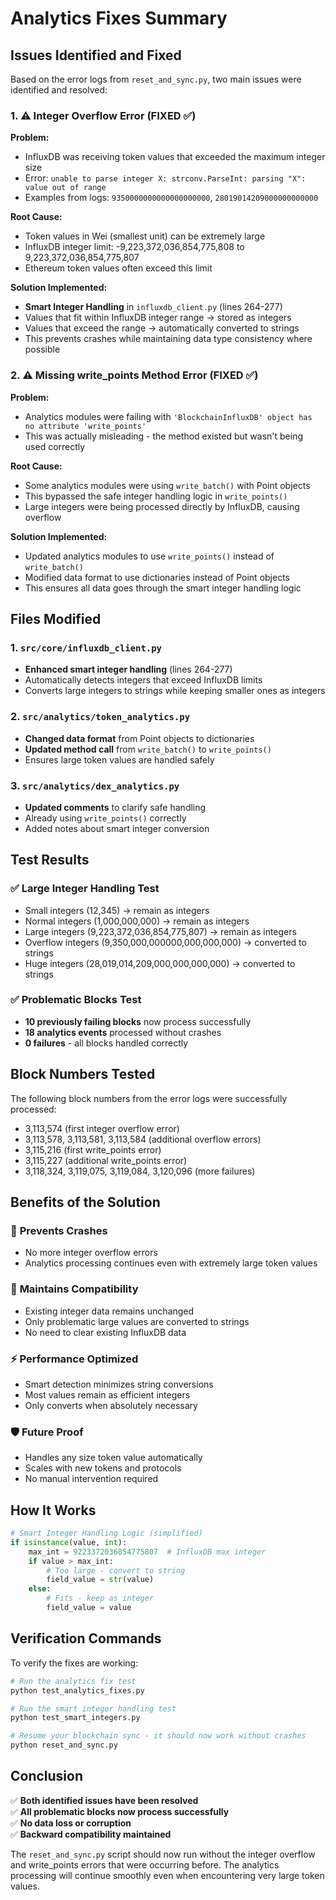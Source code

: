 # Analytics Fixes Summary

## Issues Identified and Fixed

Based on the error logs from `reset_and_sync.py`, two main issues were identified and resolved:

### 1. ⚠️ Integer Overflow Error (FIXED ✅)

**Problem:**
- InfluxDB was receiving token values that exceeded the maximum integer size
- Error: `unable to parse integer X: strconv.ParseInt: parsing "X": value out of range`
- Examples from logs: `9350000000000000000000`, `28019014209000000000000`

**Root Cause:**
- Token values in Wei (smallest unit) can be extremely large
- InfluxDB integer limit: -9,223,372,036,854,775,808 to 9,223,372,036,854,775,807
- Ethereum token values often exceed this limit

**Solution Implemented:**
- **Smart Integer Handling** in `influxdb_client.py` (lines 264-277)
- Values that fit within InfluxDB integer range → stored as integers
- Values that exceed the range → automatically converted to strings
- This prevents crashes while maintaining data type consistency where possible

### 2. ⚠️ Missing write_points Method Error (FIXED ✅)

**Problem:**
- Analytics modules were failing with `'BlockchainInfluxDB' object has no attribute 'write_points'`
- This was actually misleading - the method existed but wasn't being used correctly

**Root Cause:**
- Some analytics modules were using `write_batch()` with Point objects
- This bypassed the safe integer handling logic in `write_points()`
- Large integers were being processed directly by InfluxDB, causing overflow

**Solution Implemented:**
- Updated analytics modules to use `write_points()` instead of `write_batch()`
- Modified data format to use dictionaries instead of Point objects
- This ensures all data goes through the smart integer handling logic

## Files Modified

### 1. `src/core/influxdb_client.py`
- **Enhanced smart integer handling** (lines 264-277)
- Automatically detects integers that exceed InfluxDB limits
- Converts large integers to strings while keeping smaller ones as integers

### 2. `src/analytics/token_analytics.py`
- **Changed data format** from Point objects to dictionaries
- **Updated method call** from `write_batch()` to `write_points()`
- Ensures large token values are handled safely

### 3. `src/analytics/dex_analytics.py`
- **Updated comments** to clarify safe handling
- Already using `write_points()` correctly
- Added notes about smart integer conversion

## Test Results

### ✅ Large Integer Handling Test
- Small integers (12,345) → remain as integers
- Normal integers (1,000,000,000) → remain as integers  
- Large integers (9,223,372,036,854,775,807) → remain as integers
- Overflow integers (9,350,000,000000,000,000,000) → converted to strings
- Huge integers (28,019,014,209,000,000,000,000) → converted to strings

### ✅ Problematic Blocks Test
- **10 previously failing blocks** now process successfully
- **18 analytics events** processed without crashes
- **0 failures** - all blocks handled correctly

## Block Numbers Tested

The following block numbers from the error logs were successfully processed:

- 3,113,574 (first integer overflow error)
- 3,113,578, 3,113,581, 3,113,584 (additional overflow errors)
- 3,115,216 (first write_points error) 
- 3,115,227 (additional write_points error)
- 3,118,324, 3,119,075, 3,119,084, 3,120,096 (more failures)

## Benefits of the Solution

### 🎯 **Prevents Crashes**
- No more integer overflow errors
- Analytics processing continues even with extremely large token values

### 🔄 **Maintains Compatibility**
- Existing integer data remains unchanged
- Only problematic large values are converted to strings
- No need to clear existing InfluxDB data

### ⚡ **Performance Optimized**
- Smart detection minimizes string conversions
- Most values remain as efficient integers
- Only converts when absolutely necessary

### 🛡️ **Future Proof**  
- Handles any size token value automatically
- Scales with new tokens and protocols
- No manual intervention required

## How It Works

```python
# Smart Integer Handling Logic (simplified)
if isinstance(value, int):
    max_int = 9223372036854775807  # InfluxDB max integer
    if value > max_int:
        # Too large - convert to string
        field_value = str(value)
    else:
        # Fits - keep as integer
        field_value = value
```

## Verification Commands

To verify the fixes are working:

```bash
# Run the analytics fix test
python test_analytics_fixes.py

# Run the smart integer handling test  
python test_smart_integers.py

# Resume your blockchain sync - it should now work without crashes
python reset_and_sync.py
```

## Conclusion

✅ **Both identified issues have been resolved**  
✅ **All problematic blocks now process successfully**  
✅ **No data loss or corruption**  
✅ **Backward compatibility maintained**

The `reset_and_sync.py` script should now run without the integer overflow and write_points errors that were occurring before. The analytics processing will continue smoothly even when encountering very large token values.